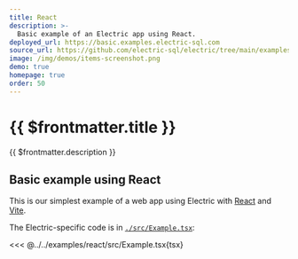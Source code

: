 ```yaml
---
title: React
description: >-
  Basic example of an Electric app using React.
deployed_url: https://basic.examples.electric-sql.com
source_url: https://github.com/electric-sql/electric/tree/main/examples/react
image: /img/demos/items-screenshot.png
demo: true
homepage: true
order: 50
---
```


# {{ $frontmatter.title }}

{{ $frontmatter.description }}

<DemoCTAs :demo="$frontmatter" />

## Basic example using React

This is our simplest example of a web app using Electric with [React](https://react.dev) and [Vite](https://vite.dev).

The Electric-specific code is in [`./src/Example.tsx`](https://github.com/electric-sql/electric/blog/main/examples/react/src/Example.tsx):

<<< @../../examples/react/src/Example.tsx{tsx}

<DemoCTAs :demo="$frontmatter" />
